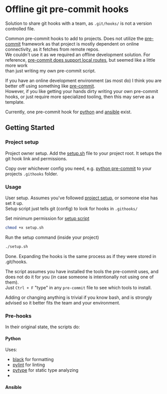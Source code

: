 # Offline git pre-commit hooks

Solution to share git hooks with a team, as `.git/hooks/` is not a version controlled file.

Common pre-commit hooks to add to projects. Does not utilize the [pre-commit](https://github.com/pre-commit/pre-commit) framework as that project is mostly dependent on online connectivity, as it fetches from remote repos.<br>
We couldn't use it as we required an offline development solution. For reference, [pre-commit does support local routes](https://stackoverflow.com/a/67796237), but seemed like a little more work<br>
than just writing my own pre-commit script.

If you have an online development environment (as most do) I think you are better off using something like [pre-commit](https://github.com/pre-commit/pre-commit).<br>
However, if you like getting your hands dirty writing your own pre-commit hooks, or just require more specialized tooling, then this may serve as a template.

Currently, one pre-commit hook for [python](../../IdeaProjects/network-scripts/offline-git-hooks/git-hooks/python/pre-commit) and [ansible](../../IdeaProjects/network-scripts/offline-git-hooks/git-hooks/ansible/pre-commit) exist.

## Getting Started

### Project setup

Project owner setup. Add the [setup.sh](setup.sh) file to your project root. It setups the git hook link and permissions.

Copy over whichever config you need, e.g. [python pre-commit](../../IdeaProjects/network-scripts/offline-git-hooks/git-hooks/python/pre-commit) to your projects `.githooks` folder.

### Usage

User setup. Assumes you've followed [project setup](#project-setup), or someone else has set it up.<br>
Setup script just tells git (config) to look for hooks in `.githooks/`

Set minimum permission for [setup script](setup.sh)
```bash
chmod +x setup.sh 
```

Run the setup command (inside your project)
````bash
./setup.sh
````

Done. Expanding the hooks is the same process as if they were stored in .git/hooks.

The script assumes you have installed the tools the pre-commit uses, and does not do it for you (in case someone is intentionally not using one of them).<br>
Just `Ctrl + F` "type" in any `pre-commit` file to see which tools to install.

Adding or changing anything is trivial if you know bash, and is strongly advised so it better fits the team and your environment.

### Pre-hooks

In their original state, the scripts do:

#### Python

Uses:
- [black](https://github.com/psf/black) for formatting
- [pylint](https://github.com/pylint-dev/pylint) for linting
- [pytype](https://github.com/google/pytype) for static type analyzing
- 

#### Ansible